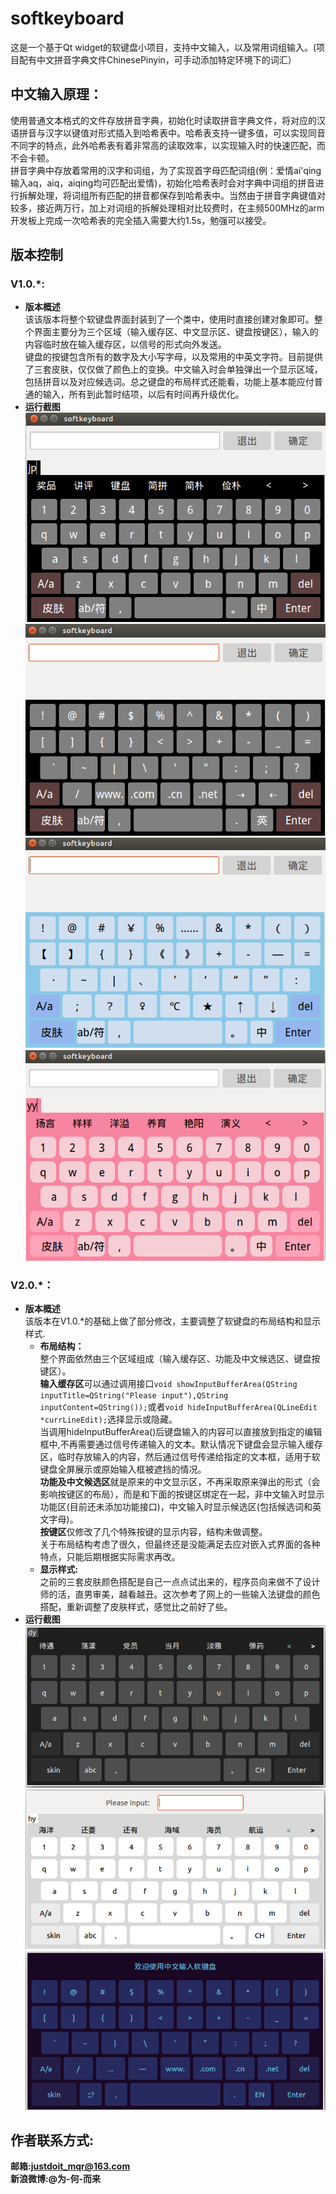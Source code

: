 # softkeyboard
这是一个基于Qt widget的软键盘小项目，支持中文输入，以及常用词组输入。(项目配有中文拼音字典文件ChinesePinyin，可手动添加特定环境下的词汇）
## 中文输入原理：
使用普通文本格式的文件存放拼音字典，初始化时读取拼音字典文件，将对应的汉语拼音与汉字以键值对形式插入到哈希表中。哈希表支持一键多值，可以实现同音不同字的特点，此外哈希表有着非常高的读取效率，以实现输入时的快速匹配，而不会卡顿。  
拼音字典中存放着常用的汉字和词组，为了实现首字母匹配词组(例：爱情ai'qing输入aq，aiq，aiqing均可匹配出爱情)，初始化哈希表时会对字典中词组的拼音进行拆解处理，将词组所有匹配的拼音都保存到哈希表中。当然由于拼音字典键值对较多，接近两万行，加上对词组的拆解处理相对比较费时，在主频500MHz的arm开发板上完成一次哈希表的完全插入需要大约1.5s，勉强可以接受。  
## 版本控制
### V1.0.*:
+ **版本概述**  
	该该版本将整个软键盘界面封装到了一个类中，使用时直接创建对象即可。整个界面主要分为三个区域（输入缓存区、中文显示区、键盘按键区），输入的内容临时放在输入缓存区，以信号的形式向外发送。  
	键盘的按键包含所有的数字及大小写字母，以及常用的中英文字符。目前提供了三套皮肤，仅仅做了颜色上的变换。中文输入时会单独弹出一个显示区域，包括拼音以及对应候选词。总之键盘的布局样式还能看，功能上基本能应付普通的输入，所有到此暂时结项，以后有时间再升级优化。  
+ **运行截图**  
![1.png](./screenshot/V1.0/1.png)
![2.png](./screenshot/V1.0/2.png)
![3.png](./screenshot/V1.0/3.png)
![4.png](./screenshot/V1.0/4.png)

### V2.0.*：
+ **版本概述**  
    该版本在V1.0.\*的基础上做了部分修改，主要调整了软键盘的布局结构和显示样式.  
    + **布局结构：**  
    整个界面依然由三个区域组成（输入缓存区、功能及中文候选区、键盘按键区）。  
    **输入缓存区**可以通过调用接口`void showInputBufferArea(QString inputTitle=QString("Please input"),QString inputContent=QString());`或者`void hideInputBufferArea(QLineEdit *currLineEdit);`选择显示或隐藏。  
    当调用hideInputBufferArea()后键盘输入的内容可以直接放到指定的编辑框中,不再需要通过信号传递输入的文本。默认情况下键盘会显示输入缓存区，临时存放输入的内容，然后通过信号传递给指定的文本框，适用于软键盘全屏展示或原始输入框被遮挡的情况。  
    **功能及中文候选区**就是原来的中文显示区，不再采取原来弹出的形式（会影响按键区的布局），而是和下面的按键区绑定在一起，非中文输入时显示功能区(目前还未添加功能接口)，中文输入时显示候选区(包括候选词和英文字母)。  
    **按键区**仅修改了几个特殊按键的显示内容，结构未做调整。  
    关于布局结构考虑了很久，但最终还是没能满足去应对嵌入式界面的各种特点，只能后期根据实际需求再改。
    + **显示样式:**  
    之前的三套皮肤颜色搭配是自己一点点试出来的，程序员向来做不了设计师的活，直男审美，越看越丑。这次参考了网上的一些输入法键盘的颜色搭配，重新调整了皮肤样式，感觉比之前好了些。  
+ **运行截图**  
![1.png](./screenshot/V2.0/1.png)
![2.png](./screenshot/V2.0/2.png)
![3.png](./screenshot/V2.0/3.png)

## 作者联系方式:
**邮箱:justdoit_mqr@163.com**  
**新浪微博:@为-何-而来**  